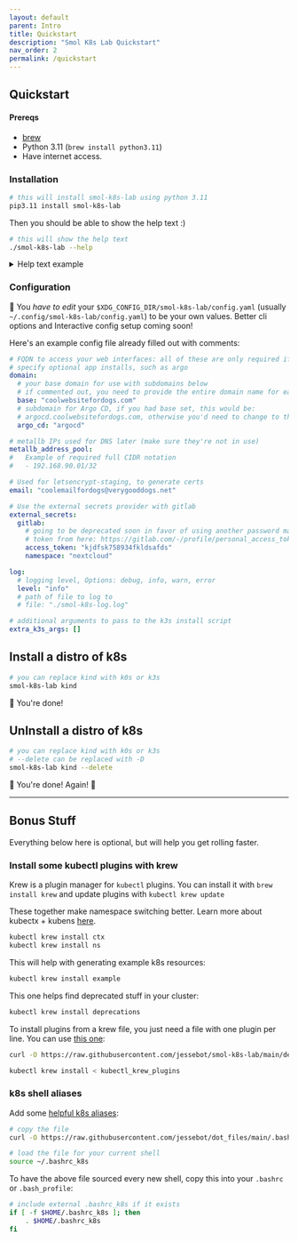 ```yaml
---
layout: default
parent: Intro
title: Quickstart
description: "Smol K8s Lab Quickstart"
nav_order: 2
permalink: /quickstart
---
```


## Quickstart

#### Prereqs

- [brew](https://brew.sh)
- Python 3.11 (`brew install python3.11`)
- Have internet access.


### Installation

```bash
# this will install smol-k8s-lab using python 3.11
pip3.11 install smol-k8s-lab
```

Then you should be able to show the help text :)

```bash
# this will show the help text
./smol-k8s-lab --help
```

<details>
  <summary>Help text example</summary>

  <a href="https://raw.githubusercontent.com/jessebot/smol-k8s-lab/main/docs/screenshots/help_text.svg">
    <img src="https://raw.githubusercontent.com/jessebot/smol-k8s-lab/main/docs/screenshots/help_text.svg" alt="Output of smol-k8s-lab --help after cloning the directory and installing the prerequisites.">
  </a>

</details>


### Configuration

🔔 You *have to edit* your `$XDG_CONFIG_DIR/smol-k8s-lab/config.yaml` (usually `~/.config/smol-k8s-lab/config.yaml`) to be your own values. Better cli options and Interactive config setup coming soon!

Here's an example config file already filled out with comments:

```yaml
# FQDN to access your web interfaces: all of these are only required if you
# specify optional app installs, such as argo
domain:
  # your base domain for use with subdomains below
  # if commented out, you need to provide the entire domain name for each app
  base: "coolwebsitefordogs.com"
  # subdomain for Argo CD, if you had base set, this would be:
  # argocd.coolwebsitefordogs.com, otherwise you'd need to change to the FQDN
  argo_cd: "argocd"

# metallb IPs used for DNS later (make sure they're not in use)
metallb_address_pool:
#   Example of required full CIDR notation
#   - 192.168.90.01/32

# Used for letsencrypt-staging, to generate certs
email: "coolemailfordogs@verygooddogs.net"

# Use the external secrets provider with gitlab
external_secrets:
  gitlab:
    # going to be deprecated soon in favor of using another password manager
    # token from here: https://gitlab.com/-/profile/personal_access_tokens
    access_token: "kjdfsk758934fkldsafds"
    namespace: "nextcloud"

log:
  # logging level, Options: debug, info, warn, error
  level: "info"
  # path of file to log to
  # file: "./smol-k8s-log.log"

# additional arguments to pass to the k3s install script
extra_k3s_args: []
```

## Install a distro of k8s

```bash
# you can replace kind with k0s or k3s
smol-k8s-lab kind
```

🎉 You're done!

## UnInstall a distro of k8s

```bash
# you can replace kind with k0s or k3s
# --delete can be replaced with -D
smol-k8s-lab kind --delete
```

🎉 You're done! Again! 🎉

<hr>

## Bonus Stuff
Everything below here is optional, but will help you get rolling faster.

### Install some kubectl plugins with krew
Krew is a plugin manager for `kubectl` plugins. You can install it with `brew install krew` and update plugins with `kubectl krew update`

These together make namespace switching better. Learn more about kubectx + kubens [here](https://github.com/ahmetb/kubectx).

```bash
kubectl krew install ctx
kubectl krew install ns
```

This will help with generating example k8s resources:

```bash
kubectl krew install example
```

This one helps find deprecated stuff in your cluster:

```bash
kubectl krew install deprecations
```

To install plugins from a krew file, you just need a file with one plugin per line. You can use [this one](https://raw.githubusercontent.com/jessebot/smol-k8s-lab/main/deps/kubectl_krew_plugins):

```bash
curl -O https://raw.githubusercontent.com/jessebot/smol-k8s-lab/main/deps/kubectl_krew_plugins

kubectl krew install < kubectl_krew_plugins
```

### k8s shell aliases

Add some [helpful k8s aliases](https://github.com/jessebot/dot_files/blob/main/.bashrc_k8s):

```bash
# copy the file
curl -O https://raw.githubusercontent.com/jessebot/dot_files/main/.bashrc_k8s

# load the file for your current shell
source ~/.bashrc_k8s
```

To have the above file sourced every new shell, copy this into your `.bashrc` or `.bash_profile`:

```bash
# include external .bashrc_k8s if it exists
if [ -f $HOME/.bashrc_k8s ]; then
    . $HOME/.bashrc_k8s
fi
```
